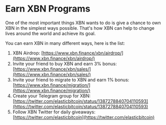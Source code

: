# Earn XBN Programs

One of the most important things XBN wants to do is give a chance to own XBN in the simplest ways possible. That's how XBN can help to change lives around the world and achieve its goal.

You can earn XBN in many different ways, here is the list:

1. XBN Airdrop: [https://www.xbn.finance/xbn/airdrop/](https://www.xbn.finance/xbn/airdrop/) 
2. Invite your friend to buy XBN and earn 3% bonus: [https://www.xbn.finance/xbn/sales/](https://www.xbn.finance/xbn/sales/) 
3. Invite your friend to migrate to XBN and earn 1% bonus: [https://www.xbn.finance/migration/](https://www.xbn.finance/migration/) 
4. Create your Telegram group for XBN: [https://twitter.com/elasticbitcoin/status/1387278840704110593](https://twitter.com/elasticbitcoin/status/1387278840704110593)
5. Follow XBN Twitter for daily giveaways: [https://twitter.com/elasticbitcoin](https://twitter.com/elasticbitcoin)

